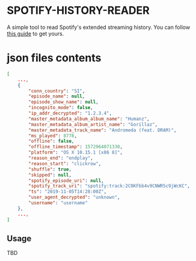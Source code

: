 # SPOTIFY-HISTORY-READER

A simple tool to read Spotify's extended streaming history. You can follow [this guide](https://support.stats.fm/docs/import/spotify-import/) to get yours.


# json files contents

```json
[
    ...,
    {
        "conn_country": "SI",
        "episode_name": null,
        "episode_show_name": null,
        "incognito_mode": false,
        "ip_addr_decrypted": "1.2.3.4",
        "master_metadata_album_album_name": "Humanz",
        "master_metadata_album_artist_name": "Gorillaz",
        "master_metadata_track_name": "Andromeda (feat. DRAM)",
        "ms_played": 8778,
        "offline": false,
        "offline_timestamp": 1572964071330,
        "platform": "OS X 10.15.1 [x86 8]",
        "reason_end": "endplay",
        "reason_start": "clickrow",
        "shuffle": true,
        "skipped": null,
        "spotify_episode_uri": null,
        "spotify_track_uri": "spotify:track:2C0KFbb4v9CNWR5c9jWcKC",
        "ts": "2019-11-05T14:28:00Z",
        "user_agent_decrypted": "unknown",
        "username": "username"
    },
    ...,
]
```



## Usage

TBD

